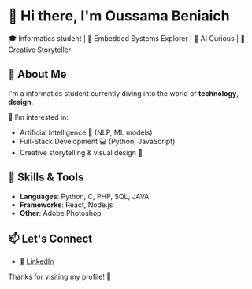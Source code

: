 # 👋 Hi there, I'm Oussama Beniaich

🎓 Informatics student | 🤖 Embedded Systems Explorer | 🧠 AI Curious | 🎨 Creative Storyteller



## 🚀 About Me

I'm a informatics student currently diving into the world of **technology**, **design**.

🔐 I’m interested in:
- Artificial Intelligence 🤖 (NLP, ML models)
- Full-Stack Development 💻 (Python, JavaScript)
- Creative storytelling & visual design 🎨




## 🧠 Skills & Tools

- **Languages**: Python, C, PHP, SQL, JAVA
- **Frameworks**: React, Node.js
- **Other**: Adobe Photoshop 



## 📫 Let's Connect

- 💼 [LinkedIn](https://www.linkedin.com/in/oussama-beniaich-58aa0b222/) 


Thanks for visiting my profile! 🙌
